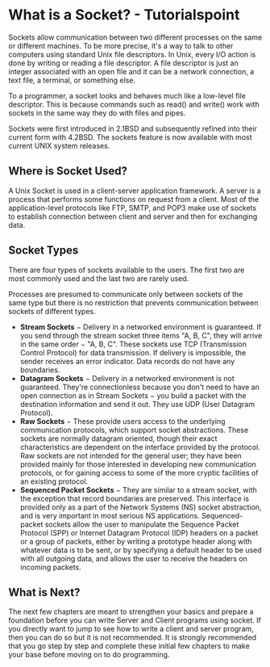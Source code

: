 # What is a Socket? - Tutorialspoint

Sockets allow communication between two different processes on the same or different machines. To be more precise, it's a way to talk to other computers using standard Unix file descriptors. In Unix, every I/O action is done by writing or reading a file descriptor. A file descriptor is just an integer associated with an open file and it can be a network connection, a text file, a terminal, or something else.

To a programmer, a socket looks and behaves much like a low-level file descriptor. This is because commands such as read\(\) and write\(\) work with sockets in the same way they do with files and pipes.

Sockets were first introduced in 2.1BSD and subsequently refined into their current form with 4.2BSD. The sockets feature is now available with most current UNIX system releases.

## Where is Socket Used?

A Unix Socket is used in a client-server application framework. A server is a process that performs some functions on request from a client. Most of the application-level protocols like FTP, SMTP, and POP3 make use of sockets to establish connection between client and server and then for exchanging data.

## Socket Types

There are four types of sockets available to the users. The first two are most commonly used and the last two are rarely used.

Processes are presumed to communicate only between sockets of the same type but there is no restriction that prevents communication between sockets of different types.

* **Stream Sockets** − Delivery in a networked environment is guaranteed. If you send through the stream socket three items "A, B, C", they will arrive in the same order − "A, B, C". These sockets use TCP \(Transmission Control Protocol\) for data transmission. If delivery is impossible, the sender receives an error indicator. Data records do not have any boundaries.
* **Datagram Sockets** − Delivery in a networked environment is not guaranteed. They're connectionless because you don't need to have an open connection as in Stream Sockets − you build a packet with the destination information and send it out. They use UDP \(User Datagram Protocol\).
* **Raw Sockets** − These provide users access to the underlying communication protocols, which support socket abstractions. These sockets are normally datagram oriented, though their exact characteristics are dependent on the interface provided by the protocol. Raw sockets are not intended for the general user; they have been provided mainly for those interested in developing new communication protocols, or for gaining access to some of the more cryptic facilities of an existing protocol.
* **Sequenced Packet Sockets** − They are similar to a stream socket, with the exception that record boundaries are preserved. This interface is provided only as a part of the Network Systems \(NS\) socket abstraction, and is very important in most serious NS applications. Sequenced-packet sockets allow the user to manipulate the Sequence Packet Protocol \(SPP\) or Internet Datagram Protocol \(IDP\) headers on a packet or a group of packets, either by writing a prototype header along with whatever data is to be sent, or by specifying a default header to be used with all outgoing data, and allows the user to receive the headers on incoming packets.

## What is Next?

The next few chapters are meant to strengthen your basics and prepare a foundation before you can write Server and Client programs using socket. If you directly want to jump to see how to write a client and server program, then you can do so but it is not recommended. It is strongly recommended that you go step by step and complete these initial few chapters to make your base before moving on to do programming.

